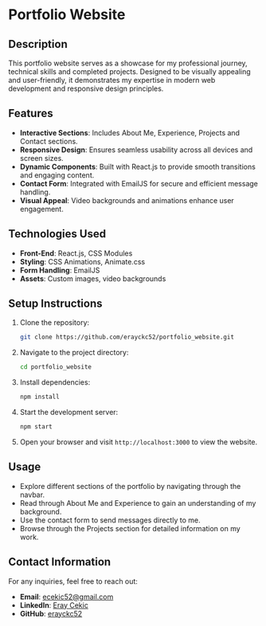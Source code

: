 # Portfolio Website

## Description
This portfolio website serves as a showcase for my professional journey, technical skills and completed projects. Designed to be visually appealing and user-friendly, it demonstrates my expertise in modern web development and responsive design principles.

## Features
- **Interactive Sections**: Includes About Me, Experience, Projects and Contact sections.
- **Responsive Design**: Ensures seamless usability across all devices and screen sizes.
- **Dynamic Components**: Built with React.js to provide smooth transitions and engaging content.
- **Contact Form**: Integrated with EmailJS for secure and efficient message handling.
- **Visual Appeal**: Video backgrounds and animations enhance user engagement.

## Technologies Used
- **Front-End**: React.js, CSS Modules
- **Styling**: CSS Animations, Animate.css
- **Form Handling**: EmailJS
- **Assets**: Custom images, video backgrounds

## Setup Instructions
1. Clone the repository:
   ```bash
   git clone https://github.com/erayckc52/portfolio_website.git
   ```
2. Navigate to the project directory:
   ```bash
   cd portfolio_website
   ```
3. Install dependencies:
   ```bash
   npm install
   ```
4. Start the development server:
   ```bash
   npm start
   ```
5. Open your browser and visit `http://localhost:3000` to view the website.

## Usage
- Explore different sections of the portfolio by navigating through the navbar.
- Read through About Me and Experience to gain an understanding of my background.
- Use the contact form to send messages directly to me.
- Browse through the Projects section for detailed information on my work.

## Contact Information
For any inquiries, feel free to reach out:
- **Email**: ecekic52@gmail.com
- **LinkedIn**: [Eray Cekic](https://www.linkedin.com/in/eray-cekic-935449253/)
- **GitHub**: [erayckc52](https://github.com/erayckc52)
